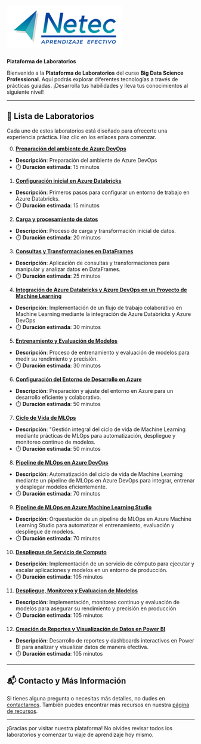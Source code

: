 # ![Logo](images/neteclogo.png) 

**Plataforma de Laboratorios**

Bienvenido a la **Plataforma de Laboratorios** del curso **Big Data Science Professional**. Aquí podrás explorar diferentes tecnologías a través de prácticas guiadas. ¡Desarrolla tus habilidades y lleva tus conocimientos al siguiente nivel!

---

## 🌟 **Lista de Laboratorios**

Cada uno de estos laboratorios está diseñado para ofrecerte una experiencia práctica. Haz clic en los enlaces para comenzar.

00. **[Preparación del ambiente de Azure DevOps](/Capítulo1/lab0.md)**
   - **Descripción**: Preparación del ambiente de Azure DevOps
   - ⏱️ **Duración estimada**: 15 minutos

01. **[Configuración inicial en Azure Databricks](/Capítulo1/lab1.md)**
   - **Descripción**: Primeros pasos para configurar un entorno de trabajo en Azure Databricks.
   - ⏱️ **Duración estimada**: 15 minutos

02. **[Carga y procesamiento de datos](/Capítulo2/lab2.md)**
   - **Descripción**: Proceso de carga y transformación inicial de datos.
   - ⏱️ **Duración estimada**: 20 minutos

03. **[Consultas y Transformaciones en DataFrames](/Capítulo3/lab3.md)**
   - **Descripción**: Aplicación de consultas y transformaciones para manipular y analizar datos en DataFrames.
   - ⏱️ **Duración estimada**: 25 minutos

04. **[Integración de Azure Databricks y Azure DevOps en un Proyecto de Machine Learning ](/Capítulo4/lab4.md)**
   - **Descripción**: Implementación de un flujo de trabajo colaborativo en Machine Learning mediante la integración de Azure Databricks y Azure DevOps
   - ⏱️ **Duración estimada**: 30 minutos

05. **[Entrenamiento y Evaluación de Modelos](/Capítulo5/lab5.md)**
   - **Descripción**: Proceso de entrenamiento y evaluación de modelos para medir su rendimiento y precisión.
   - ⏱️ **Duración estimada**: 30 minutos

06. **[Configuración del Entorno de Desarrollo en Azure](/Capítulo6/README_6.1.md)**
   - **Descripción**: Preparación y ajuste del entorno en Azure para un desarrollo eficiente y colaborativo.
   - ⏱️ **Duración estimada**: 50 minutos

07. **[Ciclo de Vida de MLOps](/Capítulo6/README_6.2.md)**
   - **Descripción**: "Gestión integral del ciclo de vida de Machine Learning mediante prácticas de MLOps para automatización, despliegue y monitoreo continuo de modelos.
   - ⏱️ **Duración estimada**: 50 minutos

08. **[Pipeline de MLOps en Azure DevOps](/Capítulo7/README_7.1.md)**
   - **Descripción**: Automatización del ciclo de vida de Machine Learning mediante un pipeline de MLOps en Azure DevOps para integrar, entrenar y desplegar modelos eficientemente.
   - ⏱️ **Duración estimada**: 70 minutos

09. **[Pipeline de MLOps en Azure Machine Learning Studio](/Capítulo7/README_7.2.md)**
   - **Descripción**: Orquestación de un pipeline de MLOps en Azure Machine Learning Studio para automatizar el entrenamiento, evaluación y despliegue de modelos.
   - ⏱️ **Duración estimada**: 70 minutos

10. **[Despliegue de Servicio de Computo](/Capítulo8/README_8.1.md)**
   - **Descripción**: Implementación de un servicio de cómputo para ejecutar y escalar aplicaciones y modelos en un entorno de producción.
   - ⏱️ **Duración estimada**: 105 minutos

11. **[Despliegue, Monitoreo y Evaluacion de Modelos](/Capítulo8/README_8.2.md)**
   - **Descripción**: Implementación, monitoreo continuo y evaluación de modelos para asegurar su rendimiento y precisión en producción
   - ⏱️ **Duración estimada**: 105 minutos

12. **[Creación de Reportes y Visualización de Datos en Power BI](./Capítulo9/lab9.md)**
   - **Descripción**: Desarrollo de reportes y dashboards interactivos en Power BI para analizar y visualizar datos de manera efectiva.
   - ⏱️ **Duración estimada**: 105 minutos

---

## 📬 **Contacto y Más Información**

Si tienes alguna pregunta o necesitas más detalles, no dudes en [contactarnos](mailto:soporte@netec.com). También puedes encontrar más recursos en nuestra [página de recursos](https://netec.com).

---

¡Gracias por visitar nuestra plataforma! No olvides revisar todos los laboratorios y comenzar tu viaje de aprendizaje hoy mismo.

